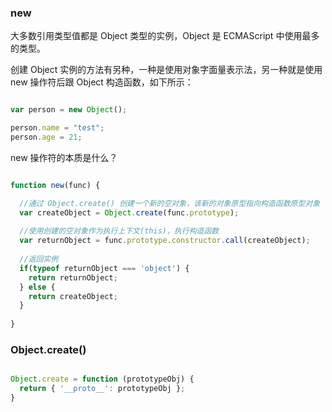 
### new

大多数引用类型值都是 Object 类型的实例，Object 是 ECMAScript 中使用最多的类型。

创建 Object 实例的方法有另种，一种是使用对象字面量表示法，另一种就是使用 new 操作符后跟 Object 构造函数，如下所示：

```javascript

var person = new Object();

person.name = "test";
person.age = 21;

```

new 操作符的本质是什么？

```javascript

function new(func) {

  //通过 Object.create() 创建一个新的空对象，该新的对象原型指向构造函数原型对象
  var createObject = Object.create(func.prototype);
  
  //使用创建的空对象作为执行上下文(this)，执行构造函数
  var returnObject = func.prototype.constructor.call(createObject);
  
  //返回实例
  if(typeof returnObject === 'object') {
    return returnObject;
  } else {
    return createObject;
  }
  
}

```


### Object.create()

```javascript

Object.create = function (prototypeObj) {
  return { '__proto__': prototypeObj };
}

```
